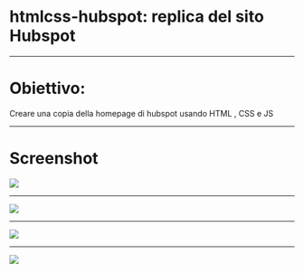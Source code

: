 # htmlcss-hubspot: replica del sito Hubspot
<hr>

# Obiettivo:
Creare una copia della homepage di hubspot usando HTML , CSS e JS
<hr>

# Screenshot

![](Screenshot_1.jpg)

<hr>

![](Screenshot_2.jpg)

<hr>

![](Screenshot_2.jpg)

<hr>

![](Screenshot_2.jpg)
